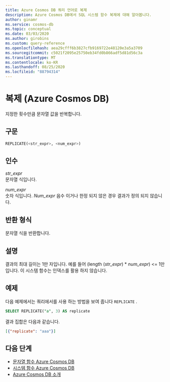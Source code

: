 ```yaml
---
title: Azure Cosmos DB 쿼리 언어로 복제
description: Azure Cosmos DB에서 SQL 시스템 함수 복제에 대해 알아봅니다.
author: ginamr
ms.service: cosmos-db
ms.topic: conceptual
ms.date: 03/03/2020
ms.author: girobins
ms.custom: query-reference
ms.openlocfilehash: aea29cfff6b3827cfb9169722e48120e3a5a3709
ms.sourcegitcommit: c5021f2095e25750eb34fd0b866adf5d81d56c3a
ms.translationtype: MT
ms.contentlocale: ko-KR
ms.lasthandoff: 08/25/2020
ms.locfileid: "88794314"
---
```

# <a name="replicate-azure-cosmos-db"></a>복제 (Azure Cosmos DB)
 지정한 횟수만큼 문자열 값을 반복합니다.
  
## <a name="syntax"></a>구문
  
```sql
REPLICATE(<str_expr>, <num_expr>)
```  
  
## <a name="arguments"></a>인수
  
*str_expr*  
   문자열 식입니다.
  
*num_expr*  
   숫자 식입니다. *Num_expr* 음수 이거나 한정 되지 않은 경우 결과가 정의 되지 않습니다.
  
## <a name="return-types"></a>반환 형식
  
  문자열 식을 반환합니다.
  
## <a name="remarks"></a>설명

  결과의 최대 길이는 1만 자입니다. 예를 들어 (length (*str_expr*) *  *num_expr*) <= 1만입니다. 이 시스템 함수는 인덱스를 활용 하지 않습니다.

## <a name="examples"></a>예제
  
  다음 예제에서는 쿼리에서를 사용 하는 방법을 보여 줍니다 `REPLICATE` .
  
```sql
SELECT REPLICATE("a", 3) AS replicate
```  
  
 결과 집합은 다음과 같습니다.
  
```json
[{"replicate": "aaa"}]
```  

## <a name="next-steps"></a>다음 단계

- [문자열 함수 Azure Cosmos DB](sql-query-string-functions.md)
- [시스템 함수 Azure Cosmos DB](sql-query-system-functions.md)
- [Azure Cosmos DB 소개](introduction.md)
